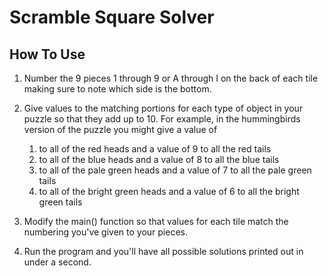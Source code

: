 # Scramble Square Solver

## How To Use

1.  Number the 9 pieces 1 through 9 or A through I on the back of each tile making sure to note which side is the bottom.
2.  Give values to the matching portions for each type of object in your puzzle so that they add up to 10.  For example, in the hummingbirds version of the puzzle you might give a value of
    1. to all of the red heads and a value of 9 to all the red tails
    2. to all of the blue heads and a value of 8 to all the blue tails
    3. to all of the pale green heads and a value of 7 to all the pale green tails
    4. to all of the bright green heads and a value of 6 to all the bright green tails

3.  Modify the main() function so that values for each tile match the numbering you've given to your pieces.
4.  Run the program and you'll have all possible solutions printed out in under a second.
